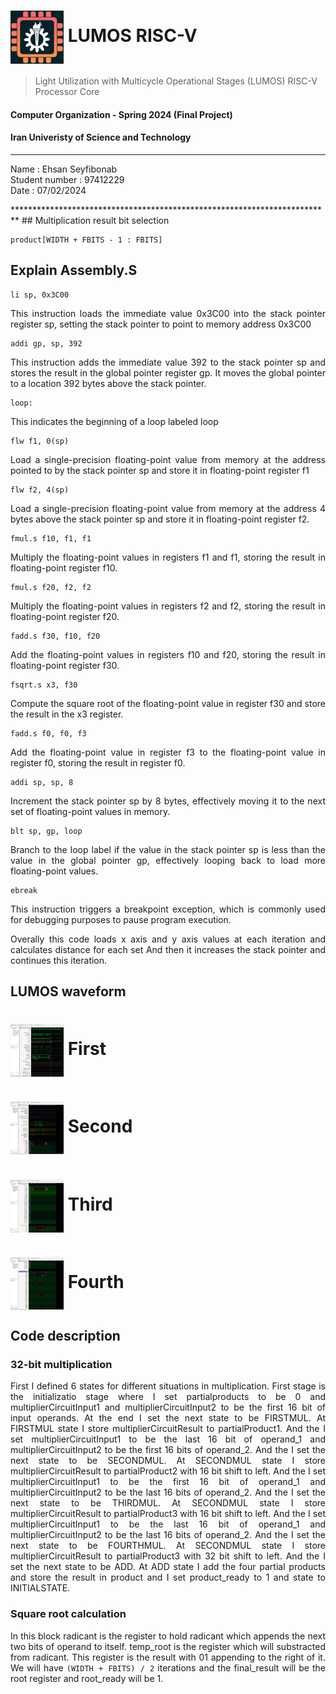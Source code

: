 # <img src="https://github.com/IUST-Computer-Organization/.github/blob/main/images/CompOrg_orange.png" alt="Image" width="85" height="85" style="vertical-align:middle"> LUMOS RISC-V

> Light Utilization with Multicycle Operational Stages (LUMOS) RISC-V Processor Core
#### Computer Organization - Spring 2024 (Final Project)
#### Iran Univeristy of Science and Technology
*************************************************************************
Name : Ehsan Seyfibonab <br/>
Student number : 97412229 <br/>
Date : 07/02/2024 <br/>
<div align="justify">
*************************************************************************
## Multiplication result bit selection

```
product[WIDTH + FBITS - 1 : FBITS]
```

## Explain Assembly.S

```
li sp, 0x3C00
```

This instruction loads the immediate value 0x3C00 into the stack pointer register sp, setting the stack pointer to point to memory address 0x3C00

```
addi gp, sp, 392
```

This instruction adds the immediate value 392 to the stack pointer sp and stores the result in the global pointer register gp. It moves the global pointer to a location 392 bytes above the stack pointer.

```
loop:
```

This indicates the beginning of a loop labeled loop

```
flw f1, 0(sp)
```

Load a single-precision floating-point value from memory at the address pointed to by the stack pointer sp and store it in floating-point register f1

```
flw f2, 4(sp)
```

Load a single-precision floating-point value from memory at the address 4 bytes above the stack pointer sp and store it in floating-point register f2.

```
fmul.s f10, f1, f1
```

Multiply the floating-point values in registers f1 and f1, storing the result in floating-point register f10.

```
fmul.s f20, f2, f2
```

Multiply the floating-point values in registers f2 and f2, storing the result in floating-point register f20.

```
fadd.s f30, f10, f20
```

Add the floating-point values in registers f10 and f20, storing the result in floating-point register f30.

```
fsqrt.s x3, f30
```

Compute the square root of the floating-point value in register f30 and store the result in the x3 register.

```
fadd.s f0, f0, f3
```

Add the floating-point value in register f3 to the floating-point value in register f0, storing the result in register f0.

```
addi sp, sp, 8
```

Increment the stack pointer sp by 8 bytes, effectively moving it to the next set of floating-point values in memory.

```
blt sp, gp, loop
```

Branch to the loop label if the value in the stack pointer sp is less than the value in the global pointer gp, effectively looping back to load more floating-point values.

```
ebreak
```

This instruction triggers a breakpoint exception, which is commonly used for debugging purposes to pause program execution.

Overally this code loads x axis and y axis values at each iteration and calculates
distance for each set And then it increases the stack pointer and continues this iteration.

## LUMOS waveform

# <img src="https://github.com/seyfi1998/Seyfi_LUMOS_FPU/blob/main/Images/1.png" alt="Image" width="85" height="85" style="vertical-align:middle"> First

# <img src="https://github.com/seyfi1998/Seyfi_LUMOS_FPU/blob/main/Images/2.png" alt="Image" width="85" height="85" style="vertical-align:middle"> Second

# <img src="https://github.com/seyfi1998/Seyfi_LUMOS_FPU/blob/main/Images/3.png" alt="Image" width="85" height="85" style="vertical-align:middle"> Third

# <img src="https://github.com/seyfi1998/Seyfi_LUMOS_FPU/blob/main/Images/4.png" alt="Image" width="85" height="85" style="vertical-align:middle"> Fourth

## Code description

### 32-bit multiplication

First I defined 6 states for different situations in multiplication. First stage is the initializatio stage where I set partialproducts to be 0 and multiplierCircuitInput1 and multiplierCircuitInput2 to be the first 16 bit of input operands. At the end I set the next state to be FIRSTMUL.
At FIRSTMUL state I store multiplierCircuitResult to partialProduct1. And the I set multiplierCircuitInput1 to be the last 16 bit of operand_1 and multiplierCircuitInput2 to be the first 16 bits of operand_2. And the I set the next state to be SECONDMUL.
At SECONDMUL state I store multiplierCircuitResult to partialProduct2 with 16 bit shift to left. And the I set multiplierCircuitInput1 to be the first 16 bit of operand_1 and multiplierCircuitInput2 to be the last 16 bits of operand_2. And the I set the next state to be THIRDMUL.
At SECONDMUL state I store multiplierCircuitResult to partialProduct3 with 16 bit shift to left. And the I set multiplierCircuitInput1 to be the last 16 bit of operand_1 and multiplierCircuitInput2 to be the last 16 bits of operand_2. And the I set the next state to be FOURTHMUL.
At SECONDMUL state I store multiplierCircuitResult to partialProduct3 with 32 bit shift to left. And the I set the next state to be ADD.
At ADD state I add the four partial products and store the result in product and I set product_ready to 1 and state to INITIALSTATE.

### Square root calculation

In this block radicant is the register to hold radicant which appends the next two bits of operand to itself.
temp_root is the register which will substracted from radicant. This register is the result with 01 appending to the right of it.
We will have `(WIDTH + FBITS) / 2` iterations and the final_result will be the root register and root_ready will be 1.
